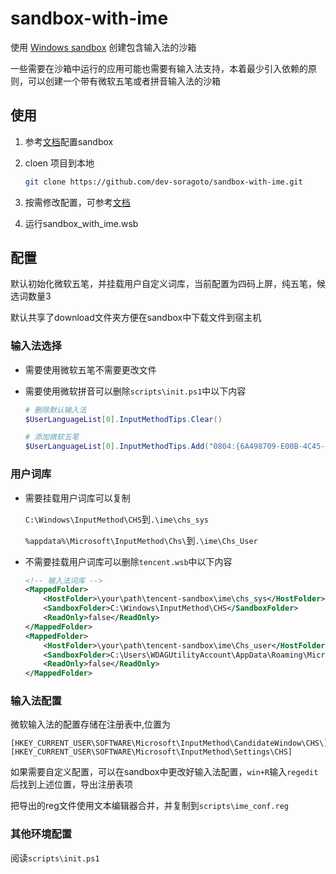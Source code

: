 # sandbox-with-ime

使用 [Windows sandbox](https://learn.microsoft.com/zh-cn/windows/security/application-security/application-isolation/windows-sandbox/windows-sandbox-overview)  创建包含输入法的沙箱

一些需要在沙箱中运行的应用可能也需要有输入法支持，本着最少引入依赖的原则，可以创建一个带有微软五笔或者拼音输入法的沙箱

## 使用

1. 参考[文档](https://learn.microsoft.com/zh-cn/windows/security/application-security/application-isolation/windows-sandbox/windows-sandbox-overview)配置sandbox

2. cloen 项目到本地
    ```sh
    git clone https://github.com/dev-soragoto/sandbox-with-ime.git
    ```
3. 按需修改配置，可参考[文档](https://learn.microsoft.com/zh-cn/windows/security/application-security/application-isolation/windows-sandbox/windows-sandbox-configure-using-wsb-file)

4. 运行sandbox_with_ime.wsb


## 配置

默认初始化微软五笔，并挂载用户自定义词库，当前配置为四码上屏，纯五笔，候选词数量3

默认共享了download文件夹方便在sandbox中下载文件到宿主机


### 输入法选择

- 需要使用微软五笔不需要更改文件

- 需要使用微软拼音可以删除`scripts\init.ps1`中以下内容

    ```powershell
    # 删除默认输入法
    $UserLanguageList[0].InputMethodTips.Clear()

    # 添加微软五笔
    $UserLanguageList[0].InputMethodTips.Add("0804:{6A498709-E00B-4C45-A018-8F9E4081AE40}{82590C13-F4DD-44F4-BA1D-8667246FDF8E}")
    ```

### 用户词库
 
- 需要挂载用户词库可以复制

    `C:\Windows\InputMethod\CHS`到`.\ime\chs_sys`

    `%appdata%\Microsoft\InputMethod\Chs\`到`.\ime\Chs_User`

- 不需要挂载用户词库可以删除`tencent.wsb`中以下内容

    ```xml
    <!-- 输入法词库 -->
    <MappedFolder>
        <HostFolder>\your\path\tencent-sandbox\ime\chs_sys</HostFolder>
        <SandboxFolder>C:\Windows\InputMethod\CHS</SandboxFolder>
        <ReadOnly>false</ReadOnly>
    </MappedFolder>
    <MappedFolder>
        <HostFolder>\your\path\tencent-sandbox\ime\Chs_user</HostFolder>
        <SandboxFolder>C:\Users\WDAGUtilityAccount\AppData\Roaming\Microsoft\InputMethod\Chs</SandboxFolder>
        <ReadOnly>false</ReadOnly>
    </MappedFolder>
    ```

### 输入法配置

微软输入法的配置存储在注册表中,位置为

```
[HKEY_CURRENT_USER\SOFTWARE\Microsoft\InputMethod\CandidateWindow\CHS\]
[HKEY_CURRENT_USER\SOFTWARE\Microsoft\InputMethod\Settings\CHS]
```

如果需要自定义配置，可以在sandbox中更改好输入法配置，`win+R`输入`regedit`后找到上述位置，导出注册表项

把导出的reg文件使用文本编辑器合并，并复制到`scripts\ime_conf.reg`

### 其他环境配置

阅读`scripts\init.ps1`